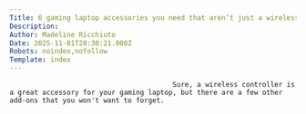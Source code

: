 ```yaml
---
Title: 6 gaming laptop accessories you need that aren’t just a wireless controller
Description: 
Author: Madeline Ricchiuto
Date: 2025-11-01T20:30:21.000Z
Robots: noindex,nofollow
Template: index
---
```


                                            Sure, a wireless controller is a great accessory for your gaming laptop, but there are a few other add-ons that you won't want to forget.
                                        